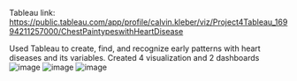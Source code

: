 Tableau link: 
https://public.tableau.com/app/profile/calvin.kleber/viz/Project4Tableau_16994211257000/ChestPaintypeswithHeartDisease

Used Tableau to create, find, and recognize early patterns with heart diseases and its variables. 
Created 4 visualization and 2 dashboards
![image](https://github.com/PratikDeshmane07/project4/assets/133713625/8f380e7a-1c15-48e5-8fda-33e6db5d43a2)
![image](https://github.com/PratikDeshmane07/project4/assets/133713625/209cb8b3-631b-4c53-ba64-8402aac6e293)
![image](https://github.com/PratikDeshmane07/project4/assets/133713625/4daa59fc-b456-4980-bc1b-246d72eb5f04)
